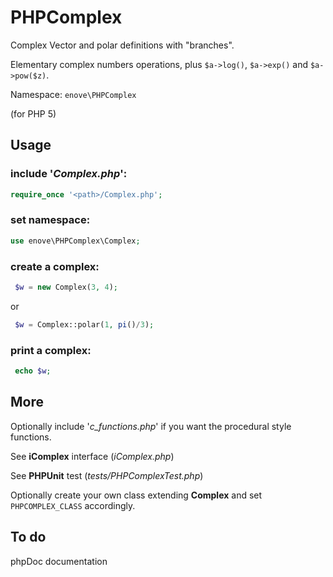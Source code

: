 # PHPComplex

Complex Vector and polar definitions with "branches".

Elementary complex numbers operations, plus `$a->log()`, `$a->exp()` and `$a->pow($z)`.

Namespace: `enove\PHPComplex`

(for PHP 5)

## Usage

### include '*Complex.php*':

```php
require_once '<path>/Complex.php';
```

### set namespace:

```php
use enove\PHPComplex\Complex;
```

### create a complex:

```php
 $w = new Complex(3, 4);
``` 
or

```php
 $w = Complex::polar(1, pi()/3);
```

### print a complex:

```php
 echo $w;
```
 
## More
Optionally include '*c_functions.php*' if you want the procedural style functions.

See **iComplex** interface (*iComplex.php*)

See **PHPUnit** test (*tests/PHPComplexTest.php*)

Optionally create your own class extending **Complex** and set `PHPCOMPLEX_CLASS` accordingly.

## To do

phpDoc documentation



